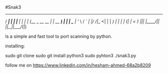 #Snak3



   _____             _    ____  _ _ 
  / ____|           | |  |___ \| | |
 | (___  _ __   __ _| | __ __) | | |
  \___ \| '_ \ / _` | |/ /|__ <| | |
  ____) | | | | (_| |   < ___) |_|_|
 |_____/|_| |_|\__,_|_|\_\____/(_|_)
                                    
                                    
                                                                                                                       
Is a simple and fast tool to port scanning by python.

installing: 

sudo git clone <link> 
sudo git install python3 
sudo pyhton3 ./snak3.py


follow me on https://www.linkedin.com/in/hesham-ahmed-68a2b8209
